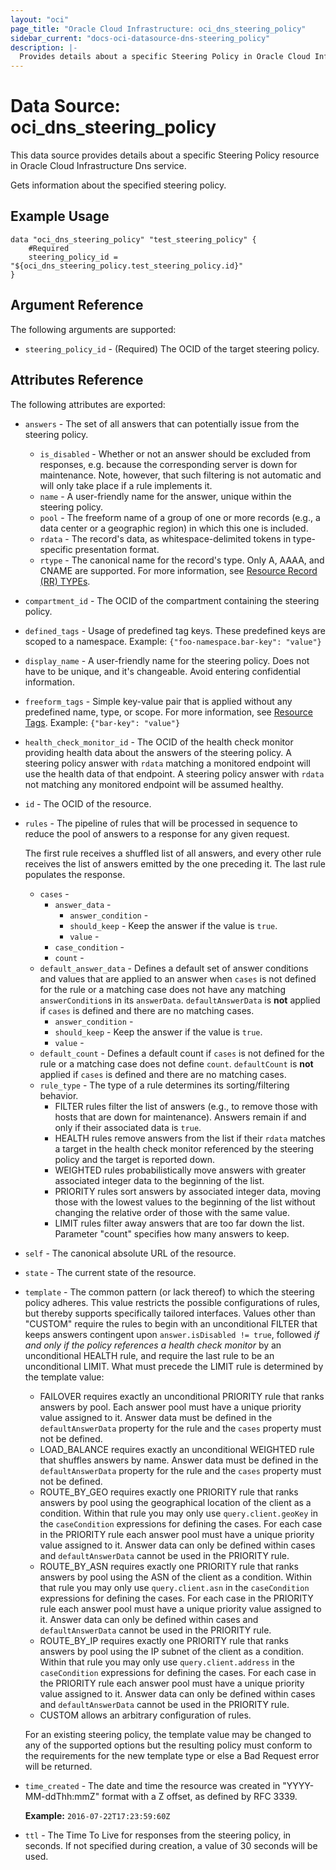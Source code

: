 ```yaml
---
layout: "oci"
page_title: "Oracle Cloud Infrastructure: oci_dns_steering_policy"
sidebar_current: "docs-oci-datasource-dns-steering_policy"
description: |-
  Provides details about a specific Steering Policy in Oracle Cloud Infrastructure Dns service
---
```


# Data Source: oci_dns_steering_policy
This data source provides details about a specific Steering Policy resource in Oracle Cloud Infrastructure Dns service.

Gets information about the specified steering policy.


## Example Usage

```hcl
data "oci_dns_steering_policy" "test_steering_policy" {
	#Required
	steering_policy_id = "${oci_dns_steering_policy.test_steering_policy.id}"
}
```

## Argument Reference

The following arguments are supported:

* `steering_policy_id` - (Required) The OCID of the target steering policy.


## Attributes Reference

The following attributes are exported:

* `answers` - The set of all answers that can potentially issue from the steering policy. 
	* `is_disabled` - Whether or not an answer should be excluded from responses, e.g. because the corresponding server is down for maintenance. Note, however, that such filtering is not automatic and will only take place if a rule implements it. 
	* `name` - A user-friendly name for the answer, unique within the steering policy.
	* `pool` - The freeform name of a group of one or more records (e.g., a data center or a geographic region) in which this one is included. 
	* `rdata` - The record's data, as whitespace-delimited tokens in type-specific presentation format. 
	* `rtype` - The canonical name for the record's type. Only A, AAAA, and CNAME are supported. For more information, see [Resource Record (RR) TYPEs](https://www.iana.org/assignments/dns-parameters/dns-parameters.xhtml#dns-parameters-4). 
* `compartment_id` - The OCID of the compartment containing the steering policy.
* `defined_tags` - Usage of predefined tag keys. These predefined keys are scoped to a namespace. Example: `{"foo-namespace.bar-key": "value"}` 
* `display_name` - A user-friendly name for the steering policy. Does not have to be unique, and it's changeable. Avoid entering confidential information. 
* `freeform_tags` - Simple key-value pair that is applied without any predefined name, type, or scope. For more information, see [Resource Tags](https://docs.cloud.oracle.com/iaas/Content/General/Concepts/resourcetags.htm). Example: `{"bar-key": "value"}` 
* `health_check_monitor_id` - The OCID of the health check monitor providing health data about the answers of the steering policy. A steering policy answer with `rdata` matching a monitored endpoint will use the health data of that endpoint. A steering policy answer with `rdata` not matching any monitored endpoint will be assumed healthy. 
* `id` - The OCID of the resource.
* `rules` - The pipeline of rules that will be processed in sequence to reduce the pool of answers to a response for any given request.

	The first rule receives a shuffled list of all answers, and every other rule receives the list of answers emitted by the one preceding it. The last rule populates the response. 
	* `cases` - 
		* `answer_data` - 
			* `answer_condition` - 
			* `should_keep` - Keep the answer if the value is `true`.
			* `value` - 
		* `case_condition` - 
		* `count` - 
	* `default_answer_data` - Defines a default set of answer conditions and values that are applied to an answer when `cases` is not defined for the rule or a matching case does not have any matching `answerCondition`s in its `answerData`. `defaultAnswerData` is **not** applied if `cases` is defined and there are no matching cases. 
		* `answer_condition` - 
		* `should_keep` - Keep the answer if the value is `true`.
		* `value` - 
	* `default_count` - Defines a default count if `cases` is not defined for the rule or a matching case does not define `count`. `defaultCount` is **not** applied if `cases` is defined and there are no matching cases. 
	* `rule_type` - The type of a rule determines its sorting/filtering behavior.
		* FILTER rules filter the list of answers (e.g., to remove those with hosts that are down for maintenance). Answers remain if and only if their associated data is `true`.
		* HEALTH rules remove answers from the list if their `rdata` matches a target in the health check monitor referenced by the steering policy and the target is reported down.
		* WEIGHTED rules probabilistically move answers with greater associated integer data to the beginning of the list.
		* PRIORITY rules sort answers by associated integer data, moving those with the lowest values to the beginning of the list without changing the relative order of those with the same value.
		* LIMIT rules filter away answers that are too far down the list. Parameter "count" specifies how many answers to keep. 
* `self` - The canonical absolute URL of the resource.
* `state` - The current state of the resource.
* `template` - The common pattern (or lack thereof) to which the steering policy adheres. This value restricts the possible configurations of rules, but thereby supports specifically tailored interfaces. Values other than "CUSTOM" require the rules to begin with an unconditional FILTER that keeps answers contingent upon `answer.isDisabled != true`, followed _if and only if the policy references a health check monitor_ by an unconditional HEALTH rule, and require the last rule to be an unconditional LIMIT. What must precede the LIMIT rule is determined by the template value:
	* FAILOVER requires exactly an unconditional PRIORITY rule that ranks answers by pool. Each answer pool must have a unique priority value assigned to it. Answer data must be defined in the `defaultAnswerData` property for the rule and the `cases` property must not be defined.
	* LOAD_BALANCE requires exactly an unconditional WEIGHTED rule that shuffles answers by name. Answer data must be defined in the `defaultAnswerData` property for the rule and the `cases` property must not be defined.
	* ROUTE_BY_GEO requires exactly one PRIORITY rule that ranks answers by pool using the geographical location of the client as a condition. Within that rule you may only use `query.client.geoKey` in the `caseCondition` expressions for defining the cases. For each case in the PRIORITY rule each answer pool must have a unique priority value assigned to it. Answer data can only be defined within cases and `defaultAnswerData` cannot be used in the PRIORITY rule.
	* ROUTE_BY_ASN requires exactly one PRIORITY rule that ranks answers by pool using the ASN of the client as a condition. Within that rule you may only use `query.client.asn` in the `caseCondition` expressions for defining the cases. For each case in the PRIORITY rule each answer pool must have a unique priority value assigned to it. Answer data can only be defined within cases and `defaultAnswerData` cannot be used in the PRIORITY rule.
	* ROUTE_BY_IP requires exactly one PRIORITY rule that ranks answers by pool using the IP subnet of the client as a condition. Within that rule you may only use `query.client.address` in the `caseCondition` expressions for defining the cases. For each case in the PRIORITY rule each answer pool must have a unique priority value assigned to it. Answer data can only be defined within cases and `defaultAnswerData` cannot be used in the PRIORITY rule.
	* CUSTOM allows an arbitrary configuration of rules.

	For an existing steering policy, the template value may be changed to any of the supported options but the resulting policy must conform to the requirements for the new template type or else a Bad Request error will be returned. 
* `time_created` - The date and time the resource was created in "YYYY-MM-ddThh:mmZ" format with a Z offset, as defined by RFC 3339.

	**Example:** `2016-07-22T17:23:59:60Z` 
* `ttl` - The Time To Live for responses from the steering policy, in seconds. If not specified during creation, a value of 30 seconds will be used. 

